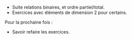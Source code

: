 * Suite relations binaires, et ordre partiel/total.
* Exercices avec éléments de dimension 2 pour certains.

Pour la prochaine fois :

* Savoir refaire les exercices.
